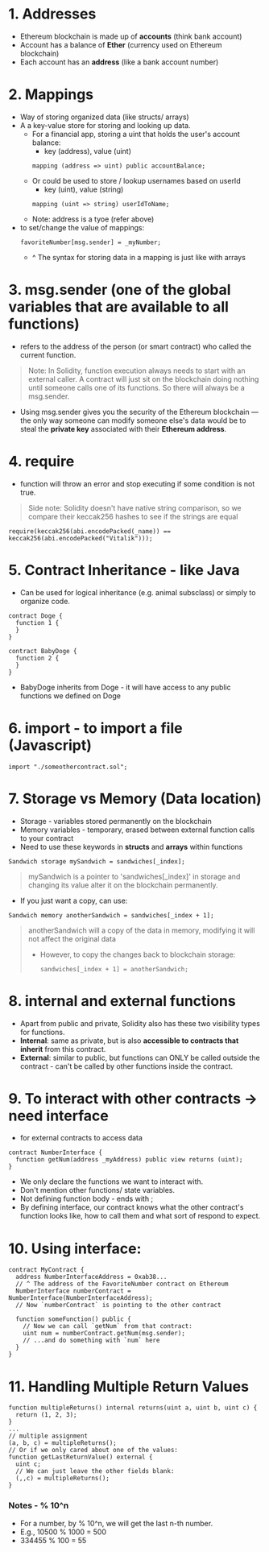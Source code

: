# 1. Addresses 
- Ethereum blockchain is made up of **accounts** (think bank account) 
- Account has a balance of **Ether** (currency used on Ethereum blockchain)
- Each account has an **address** (like a bank account number) 

# 2. Mappings 
- Way of storing organized data (like structs/ arrays) 
- A a key-value store for storing and looking up data. 
  - For a financial app, storing a uint that holds the user's account balance:
    - key (address), value (uint)
    ```
    mapping (address => uint) public accountBalance;
    ```
  - Or could be used to store / lookup usernames based on userId
    - key (uint), value (string)
    ```
    mapping (uint => string) userIdToName;
    ``` 
  - Note: address is a tyoe (refer above) 
- to set/change the value of mappings: 
  ```
  favoriteNumber[msg.sender] = _myNumber;
  ```
  - ^ The syntax for storing data in a mapping is just like with arrays
  
# 3. msg.sender (one of the **global variables** that are available to all functions) 
- refers to the address of the person (or smart contract) who called the current function.
> Note: In Solidity, function execution always needs to start with an external caller.
> A contract will just sit on the blockchain doing nothing until someone calls one of its functions.
> So there will always be a msg.sender.
- Using msg.sender gives you the security of the Ethereum blockchain
  — the only way someone can modify someone else's data would be to steal the **private key** associated with their **Ethereum address**.

# 4. require
- function will throw an error and stop executing if some condition is not true.
> Side note: Solidity doesn't have native string comparison, so we
> compare their keccak256 hashes to see if the strings are equal
```
require(keccak256(abi.encodePacked(_name)) == keccak256(abi.encodePacked("Vitalik")));
```

# 5. Contract Inheritance - like Java
- Can be used for logical inheritance (e.g. animal subsclass) or simply to organize code.
```
contract Doge {
  function 1 { 
  }
}

contract BabyDoge {
  function 2 {
  }
} 
```
- BabyDoge inherits from Doge - it will have access to any public functions we defined on Doge

# 6. import - to import a file (Javascript) 
```
import "./someothercontract.sol";
```

# 7. Storage vs Memory (Data location) 
- Storage - variables stored permanently on the blockchain
- Memory variables - temporary, erased between external function calls to your contract
- Need to use these keywords in **structs** and **arrays** within functions
```
Sandwich storage mySandwich = sandwiches[_index];
```
> mySandwich is a pointer to 'sandwiches[_index]' in storage and changing its value alter it on the blockchain permanently.
- If you just want a copy, can use: 
```
Sandwich memory anotherSandwich = sandwiches[_index + 1];
```
> anotherSandwich will a copy of the data in memory, modifying it will not affect the original data
> - However, to copy the changes back to blockchain storage:
>   ```
>   sandwiches[_index + 1] = anotherSandwich;
>   ```

# 8. internal and external functions
- Apart from public and private, Solidity also has these two visibility types for functions.
- **Internal**: same as private, but is also **accessible to contracts that inherit** from this contract.
- **External**: similar to public, but functions can ONLY be called outside the contract - can't be called by other functions inside the contract. 

# 9. To interact with other contracts -> need interface 
- for external contracts to access data
```
contract NumberInterface {
  function getNum(address _myAddress) public view returns (uint);
}
```
- We only declare the functions we want to interact with. 
- Don't mention other functions/ state variables.
- Not defining function body - ends with ;
- By defining interface, our contract knows what the other contract's function looks like, how to call them and what sort of respond to expect.

# 10. Using interface: 
```
contract MyContract {
  address NumberInterfaceAddress = 0xab38... 
  // ^ The address of the FavoriteNumber contract on Ethereum
  NumberInterface numberContract = NumberInterface(NumberInterfaceAddress);
  // Now `numberContract` is pointing to the other contract

  function someFunction() public {
    // Now we can call `getNum` from that contract:
    uint num = numberContract.getNum(msg.sender);
    // ...and do something with `num` here
  }
}
````

# 11. Handling Multiple Return Values
```
function multipleReturns() internal returns(uint a, uint b, uint c) {
  return (1, 2, 3);
}
...
// multiple assignment
(a, b, c) = multipleReturns();
// Or if we only cared about one of the values:
function getLastReturnValue() external {
  uint c;
  // We can just leave the other fields blank:
  (,,c) = multipleReturns();
}
```

### Notes - % 10^n 
- For a number, by % 10^n, we will get the last n-th number.
- E.g., 10500 % 1000 = 500
- 334455 % 100 = 55
